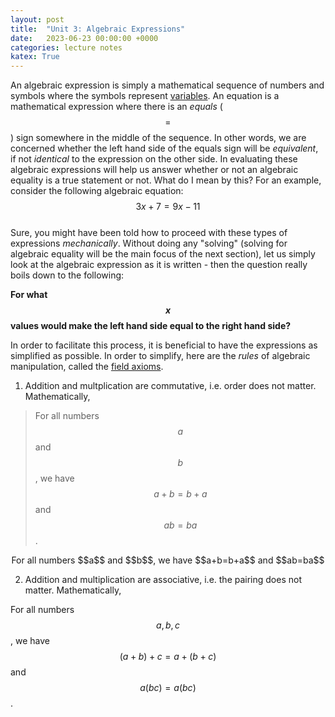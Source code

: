```yaml
---
layout: post
title:  "Unit 3: Algebraic Expressions"
date:   2023-06-23 00:00:00 +0000
categories: lecture notes
katex: True
---
```


An algebraic expression is simply a mathematical sequence of numbers and symbols where the symbols represent [variables](https://chrisdongwon.github.io/Algebra1-Review-LoyolaSummer23/lecture/notes/2023/06/21/unit2.html). An equation is a mathematical expression where there is an _equals_ ($$=$$) sign somewhere in the middle of the sequence. In other words, we are concerned whether the left hand side of the equals sign will be _equivalent_, if not _identical_ to the expression on the other side. In evaluating these algebraic expressions will help us answer whether or not an algebraic equality is a true statement or not. What do I mean by this? For an example, consider the following algebraic equation:  
$$3x + 7 = 9x - 11$$  
Sure, you might have been told how to proceed with these types of expressions _mechanically_. Without doing any "solving" (solving for algebraic equality will be the main focus of the next section), let us simply look at the algebraic expression as it is written - then the question really boils down to the following:  

**For what $$x$$ values would make the left hand side equal to the right hand side?**  

In order to facilitate this process, it is beneficial to have the expressions as simplified as possible. In order to simplify, here are the _rules_ of algebraic manipulation, called the [field axioms](https://mathworld.wolfram.com/FieldAxioms.html).  

1. Addition and multplication are commutative, i.e. order does not matter. Mathematically,  

> For all numbers $$a$$ and $$b$$, we have $$a+b=b+a$$ and $$ab=ba$$.  
<p style="text-align: center;">For all numbers $$a$$ and $$b$$, we have $$a+b=b+a$$ and $$ab=ba$$</p>  

2. Addition and multiplication are associative, i.e. the pairing does not matter. Mathematically,

For all numbers $$a, b, c$$, we have $$(a+b)+c=a+(b+c)$$ and $$a(bc)=a(bc)$$. 

